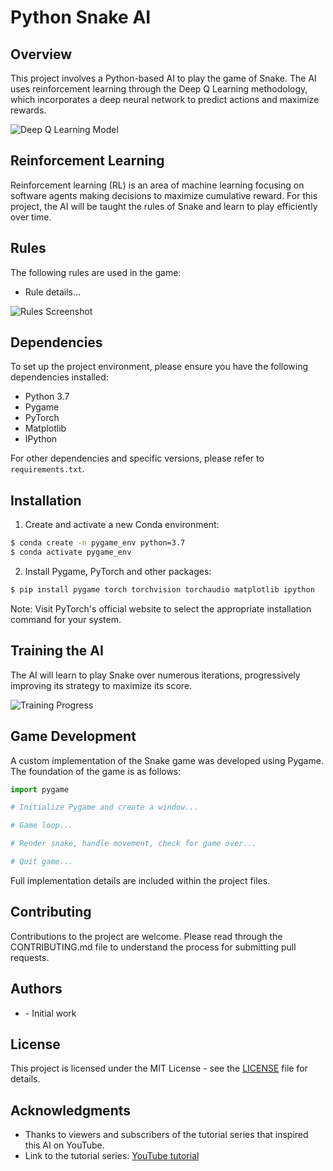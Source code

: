 # Python Snake AI

## Overview
This project involves a Python-based AI to play the game of Snake. The AI uses reinforcement learning through the Deep Q Learning methodology, which incorporates a deep neural network to predict actions and maximize rewards.

![Deep Q Learning Model](<insert-link-to-screenshot_15-14-40>)

## Reinforcement Learning
Reinforcement learning (RL) is an area of machine learning focusing on software agents making decisions to maximize cumulative reward. For this project, the AI will be taught the rules of Snake and learn to play efficiently over time.

## Rules
The following rules are used in the game:

* Rule details…

![Rules Screenshot](<insert-link-to-screenshot_15-06-56>)

## Dependencies
To set up the project environment, please ensure you have the following dependencies installed:

- Python 3.7
- Pygame
- PyTorch
- Matplotlib
- IPython

For other dependencies and specific versions, please refer to `requirements.txt`.

## Installation

1. Create and activate a new Conda environment:
```bash
$ conda create -n pygame_env python=3.7
$ conda activate pygame_env
```

2. Install Pygame, PyTorch and other packages:
```bash
$ pip install pygame torch torchvision torchaudio matplotlib ipython
```

Note: Visit PyTorch's official website to select the appropriate installation command for your system.

## Training the AI
The AI will learn to play Snake over numerous iterations, progressively improving its strategy to maximize its score.

![Training Progress](<insert-link-to-screenshot_15-16-04>)

## Game Development
A custom implementation of the Snake game was developed using Pygame. The foundation of the game is as follows:

```python
import pygame

# Initialize Pygame and create a window...

# Game loop...

# Render snake, handle movement, check for game over...

# Quit game...
```

Full implementation details are included within the project files.

## Contributing
Contributions to the project are welcome. Please read through the CONTRIBUTING.md file to understand the process for submitting pull requests.

## Authors
- **<Your Name>** - Initial work

## License
This project is licensed under the MIT License - see the [LICENSE](LICENSE.md) file for details.

## Acknowledgments
- Thanks to viewers and subscribers of the tutorial series that inspired this AI on YouTube.
- Link to the tutorial series: [YouTube tutorial](https://www.youtube.com/watch?v=L8ypSXwyBds)
